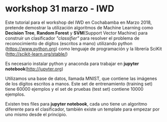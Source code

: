 # workshop 31 marzo - IWD

Este tutorial para el workshop del IWD en Cochabamba en Marzo 2018, pretende demostrar la utilización algoritmos de Machine Learning como **Decision Tree**, **Random Forest** y **SVM**(Support Vector Machine) para construir un clasificador *"classifier"* para resolver el problema de reconocimiento de dígitos (escritos a mano) utilizando python (https://www.python.org) como lenguaje de programación y la librería SciKit (http://scikit-learn.org/stable/) 


Es necesario instalar python y anaconda para trabajar en **jupyter notebook**(http://jupyter.org)

Utilizamos una base de datos, llamada MNIST, que contiene las imágenes de los dígitos escritos a manos. Este set de entrenamiento (training set) tiene 60000 ejemplos y el set de pruebas (test set) contiene 10000 ejemplos.

Existen tres files para **jupyter notebook**, cada uno tiene un algoritmo diferente para el clasificador, también existe un template para empezar por uno mismo desde el principio.